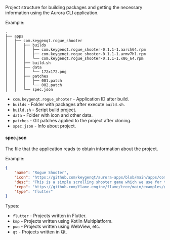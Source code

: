 Project structure for building packages and getting the necessary information using the Aurora CLI application.

Example:
```shell
.
├── apps
│   ├── com.keygenqt.rogue_shooter
│   │   ├── builds
│   │   │   ├── com.keygenqt.rogue_shooter-0.1.1-1.aarch64.rpm
│   │   │   ├── com.keygenqt.rogue_shooter-0.1.1-1.armv7hl.rpm
│   │   │   └── com.keygenqt.rogue_shooter-0.1.1-1.x86_64.rpm
│   │   ├── build.sh
│   │   ├── data
│   │   │   └── 172x172.png
│   │   ├── patches
│   │   │   ├── 001.patch
│   │   │   └── 002.patch
│   │   └── spec.json
```

- `com.keygenqt.rogue_shooter` - Application ID after build.
- `builds` - Folder with packages after execute `build.sh`.
- `build.sh` - Script build project.
- `data` - Folder with icon and other data.
- `patches` - Git patches applied to the project after cloning.
- `spec.json` - Info about project.

#### spec.json

The file that the application reads to obtain information about the project.

Example:
```json
{
    "name": "Rogue Shooter",
    "icon": "https://github.com/keygenqt/aurora-apps/blob/main/apps/com.keygenqt.rogue_shooter/data/172x172.png?raw=true",
    "desc": "This is a simple scrolling shooter game which we use for testing the performance of Flame.",
    "repo": "https://github.com/flame-engine/flame/tree/main/examples/games/rogue_shooter",
    "type": "flutter"
}
```

Types:

- `flutter` - Projects written in Flutter.
- `kmp` - Projects written using Kotlin Multiplatform.
- `pwa` - Projects written using WebView, etc.
- `qt` - Projects written in Qt.
